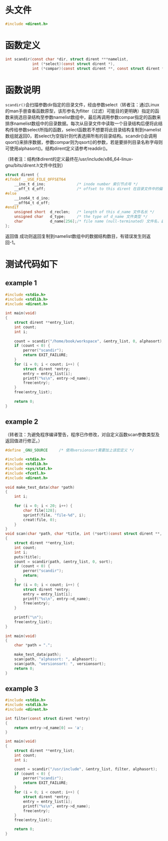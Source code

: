 # 头文件
```c
#include <dirent.h>
```
# 函数定义
```c
int scandir(const char *dir, struct dirent ***namelist,
			int (*select)(const struct dirent *),
			int (*compar)(const struct dirent **, const struct dirent **));
```
# 函数说明
`scandir()`会扫描参数dir指定的目录文件，经由参数select（转者注：通过Linux的man手册查看函数原型，该形参名为fliter（过滤）可能目的更明确）指定的函数来挑选目录结构至参数namelist数组中，最后再调用参数compar指定的函数来排序namelist数组中的目录数据。每次从目录文件中读取一个目录结构后便将此结构传给参数select所指的函数，select函数若不想要将此目录结构复制到namelist数组就返回0，若select为空指针则代表选择所有的目录结构。scandir()会调用qsort()来排序数据，参数compar则为qsort()的参数，若是要排列目录名称字母则可使用alphasort()。结构dirent定义请参考readdir()。

（转者注：结构体dirent的定义最终在/usr/include/x86_64-linux-gnu/bits/dirent.h文件中找到）
```c
struct dirent {
#ifndef __USE_FILE_OFFSET64
    __ino_t d_ino; 				/* inode number 索引节点号 */
    __off_t d_off; 				/* offset to this dirent 在目录文件中的偏移 */
#else
    __ino64_t d_ino;
    __off64_t d_off;
#endif	
	unsigned short	d_reclen; 	/* length of this d_name 文件名长 */
	unsigned char	d_type; 	/* the type of d_name 文件类型 */
	char			d_name[256];/* file name (null-terminated) 文件名，最长255字符 */
};
```
返回值
成功则返回复制到namelist数组中的数据结构数目，有错误发生则返回-1。

# 测试代码如下
## example 1
```c
#include <stdio.h>
#include <stdlib.h>
#include <dirent.h>
 
int main(void)
{
    struct dirent **entry_list;
    int count;
    int i;
 
    count = scandir("/home/book/workspace", &entry_list, 0, alphasort);
    if (count < 0) {
        perror("scandir");
        return EXIT_FAILURE;
    }
    for (i = 0; i < count; i++) {
        struct dirent *entry;
        entry = entry_list[i];
        printf("%s\n", entry->d_name);
        free(entry);
    }
    free(entry_list);
 
    return 0;
}
```
## example 2
（转者注：为避免程序编译警告，程序已作修改，对自定义函数scan参数类型及返回值进行修正。）
```c
#define _GNU_SOURCE 	/* 使用versionsort需要加上该宏定义 */
 
#include <stdio.h>
#include <stdlib.h>
#include <sys/stat.h>
#include <fcntl.h>
#include <dirent.h>
 
void make_test_data(char *path)
{
    int i;
 
    for (i = 0; i < 20; i++) {
        char file[128];
        sprintf(file, "file-%d", i);
        creat(file, 0);
    }
}
void scan(char *path, char *title, int (*sort)(const struct dirent **, const struct dirent **))
{
    struct dirent **entry_list;
    int count;
    int i;
    puts(title);
    count = scandir(path, &entry_list, 0, sort);
    if (count < 0) {
        perror("scandir");
        return;
    }
    for (i = 0; i < count; i++) {
        struct dirent *entry;
        entry = entry_list[i];
        printf("%s\n", entry->d_name);
        free(entry);
    }
 
    printf("\n");
    free(entry_list);
}
 
int main(void)
{
    char *path = ".";
 
    make_test_data(path);
    scan(path, "alphasort: ", alphasort);
    scan(path, "versionsort: ", versionsort);
    return 0;
}
```
## example 3
```c
#include <stdio.h>
#include <stdlib.h>
#include <dirent.h>

int filter(const struct dirent *entry)
{
    return entry->d_name[0] == 'a';
}

int main(void)
{
    struct dirent **entry_list;
    int count;
    int i;

    count = scandir("/usr/include", &entry_list, filter, alphasort);
    if (count < 0) {
        perror("scandir");
        return EXIT_FAILURE;
    }
    for (i = 0; i < count; i++) {
        struct dirent *entry;
        entry = entry_list[i];
        printf("%s\n", entry->d_name);
        free(entry);
    }
    free(entry_list);

    return 0;
}
```
